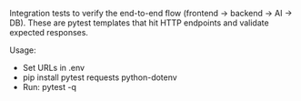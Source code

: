 Integration tests to verify the end-to-end flow (frontend -> backend -> AI -> DB).
These are pytest templates that hit HTTP endpoints and validate expected responses.

Usage:
- Set URLs in .env
- pip install pytest requests python-dotenv
- Run: pytest -q

